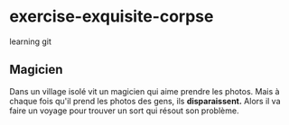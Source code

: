 # exercise-exquisite-corpse
learning git

## Magicien

Dans un village isolé vit un magicien qui aime prendre les photos.
Mais à chaque fois qu'il prend les photos des gens, ils **disparaissent.**
Alors il va faire un voyage pour trouver un sort qui résout son problème.
